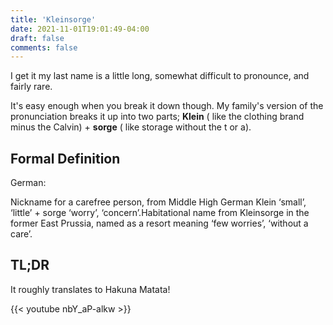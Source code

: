 ```yaml
---
title: 'Kleinsorge'
date: 2021-11-01T19:01:49-04:00
draft: false
comments: false
---
```


I get it my last name is a little long, somewhat difficult to pronounce, and fairly rare.

It's easy enough when you break it down though. My family's version of the pronunciation breaks it up into two parts; **Klein** ( like the clothing brand minus the Calvin) + **sorge** ( like storage without the t or a).

## Formal Definition

German:

Nickname for a carefree person, from Middle High German Klein ‘small’, ‘little’ + sorge ‘worry’, ‘concern’.Habitational name from Kleinsorge in the former East Prussia, named as a resort meaning ‘few worries’, ‘without a care’.

## TL;DR

It roughly translates to Hakuna Matata!

{{< youtube nbY_aP-alkw >}}
